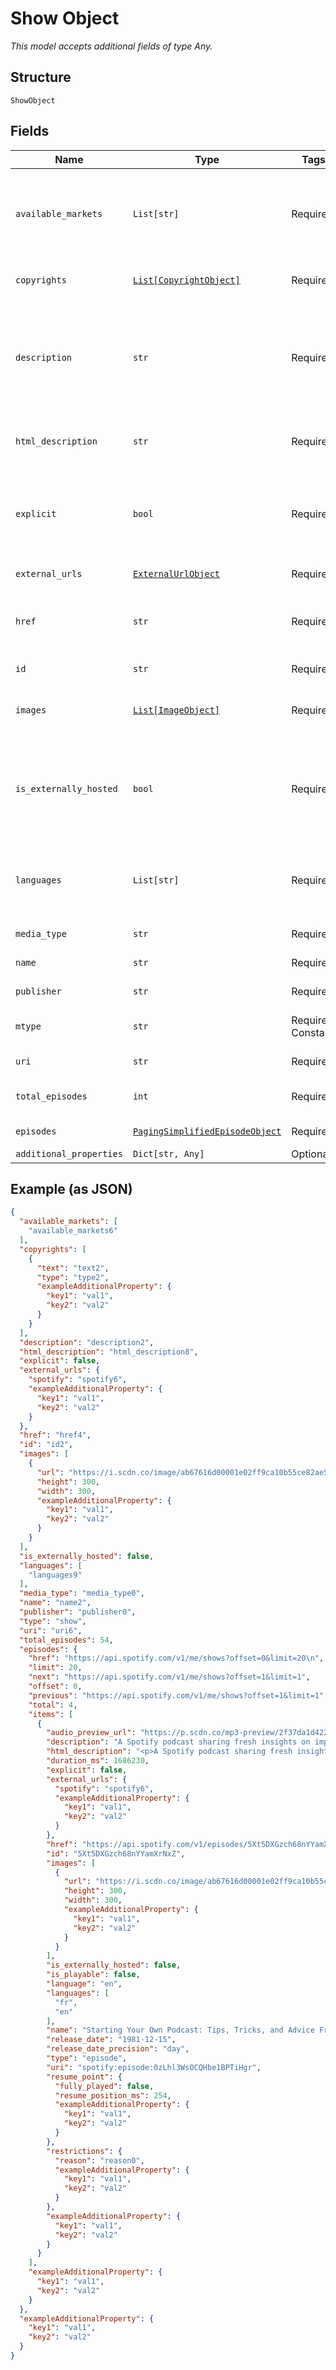 
# Show Object

*This model accepts additional fields of type Any.*

## Structure

`ShowObject`

## Fields

| Name | Type | Tags | Description |
|  --- | --- | --- | --- |
| `available_markets` | `List[str]` | Required | A list of the countries in which the show can be played, identified by their [ISO 3166-1 alpha-2](http://en.wikipedia.org/wiki/ISO_3166-1_alpha-2) code. |
| `copyrights` | [`List[CopyrightObject]`](../../doc/models/copyright-object.md) | Required | The copyright statements of the show. |
| `description` | `str` | Required | A description of the show. HTML tags are stripped away from this field, use `html_description` field in case HTML tags are needed. |
| `html_description` | `str` | Required | A description of the show. This field may contain HTML tags. |
| `explicit` | `bool` | Required | Whether or not the show has explicit content (true = yes it does; false = no it does not OR unknown). |
| `external_urls` | [`ExternalUrlObject`](../../doc/models/external-url-object.md) | Required | External URLs for this show. |
| `href` | `str` | Required | A link to the Web API endpoint providing full details of the show. |
| `id` | `str` | Required | The [Spotify ID](/documentation/web-api/concepts/spotify-uris-ids) for the show. |
| `images` | [`List[ImageObject]`](../../doc/models/image-object.md) | Required | The cover art for the show in various sizes, widest first. |
| `is_externally_hosted` | `bool` | Required | True if all of the shows episodes are hosted outside of Spotify's CDN. This field might be `null` in some cases. |
| `languages` | `List[str]` | Required | A list of the languages used in the show, identified by their [ISO 639](https://en.wikipedia.org/wiki/ISO_639) code. |
| `media_type` | `str` | Required | The media type of the show. |
| `name` | `str` | Required | The name of the episode. |
| `publisher` | `str` | Required | The publisher of the show. |
| `mtype` | `str` | Required, Constant | The object type.<br><br>**Value**: `'show'` |
| `uri` | `str` | Required | The [Spotify URI](/documentation/web-api/concepts/spotify-uris-ids) for the show. |
| `total_episodes` | `int` | Required | The total number of episodes in the show. |
| `episodes` | [`PagingSimplifiedEpisodeObject`](../../doc/models/paging-simplified-episode-object.md) | Required | The episodes of the show. |
| `additional_properties` | `Dict[str, Any]` | Optional | - |

## Example (as JSON)

```json
{
  "available_markets": [
    "available_markets6"
  ],
  "copyrights": [
    {
      "text": "text2",
      "type": "type2",
      "exampleAdditionalProperty": {
        "key1": "val1",
        "key2": "val2"
      }
    }
  ],
  "description": "description2",
  "html_description": "html_description8",
  "explicit": false,
  "external_urls": {
    "spotify": "spotify6",
    "exampleAdditionalProperty": {
      "key1": "val1",
      "key2": "val2"
    }
  },
  "href": "href4",
  "id": "id2",
  "images": [
    {
      "url": "https://i.scdn.co/image/ab67616d00001e02ff9ca10b55ce82ae553c8228\n",
      "height": 300,
      "width": 300,
      "exampleAdditionalProperty": {
        "key1": "val1",
        "key2": "val2"
      }
    }
  ],
  "is_externally_hosted": false,
  "languages": [
    "languages9"
  ],
  "media_type": "media_type0",
  "name": "name2",
  "publisher": "publisher0",
  "type": "show",
  "uri": "uri6",
  "total_episodes": 54,
  "episodes": {
    "href": "https://api.spotify.com/v1/me/shows?offset=0&limit=20\n",
    "limit": 20,
    "next": "https://api.spotify.com/v1/me/shows?offset=1&limit=1",
    "offset": 0,
    "previous": "https://api.spotify.com/v1/me/shows?offset=1&limit=1",
    "total": 4,
    "items": [
      {
        "audio_preview_url": "https://p.scdn.co/mp3-preview/2f37da1d4221f40b9d1a98cd191f4d6f1646ad17",
        "description": "A Spotify podcast sharing fresh insights on important topics of the moment—in a way only Spotify can. You’ll hear from experts in the music, podcast and tech industries as we discover and uncover stories about our work and the world around us.\n",
        "html_description": "<p>A Spotify podcast sharing fresh insights on important topics of the moment—in a way only Spotify can. You’ll hear from experts in the music, podcast and tech industries as we discover and uncover stories about our work and the world around us.</p>\n",
        "duration_ms": 1686230,
        "explicit": false,
        "external_urls": {
          "spotify": "spotify6",
          "exampleAdditionalProperty": {
            "key1": "val1",
            "key2": "val2"
          }
        },
        "href": "https://api.spotify.com/v1/episodes/5Xt5DXGzch68nYYamXrNxZ",
        "id": "5Xt5DXGzch68nYYamXrNxZ",
        "images": [
          {
            "url": "https://i.scdn.co/image/ab67616d00001e02ff9ca10b55ce82ae553c8228\n",
            "height": 300,
            "width": 300,
            "exampleAdditionalProperty": {
              "key1": "val1",
              "key2": "val2"
            }
          }
        ],
        "is_externally_hosted": false,
        "is_playable": false,
        "language": "en",
        "languages": [
          "fr",
          "en"
        ],
        "name": "Starting Your Own Podcast: Tips, Tricks, and Advice From Anchor Creators\n",
        "release_date": "1981-12-15",
        "release_date_precision": "day",
        "type": "episode",
        "uri": "spotify:episode:0zLhl3WsOCQHbe1BPTiHgr",
        "resume_point": {
          "fully_played": false,
          "resume_position_ms": 254,
          "exampleAdditionalProperty": {
            "key1": "val1",
            "key2": "val2"
          }
        },
        "restrictions": {
          "reason": "reason0",
          "exampleAdditionalProperty": {
            "key1": "val1",
            "key2": "val2"
          }
        },
        "exampleAdditionalProperty": {
          "key1": "val1",
          "key2": "val2"
        }
      }
    ],
    "exampleAdditionalProperty": {
      "key1": "val1",
      "key2": "val2"
    }
  },
  "exampleAdditionalProperty": {
    "key1": "val1",
    "key2": "val2"
  }
}
```

